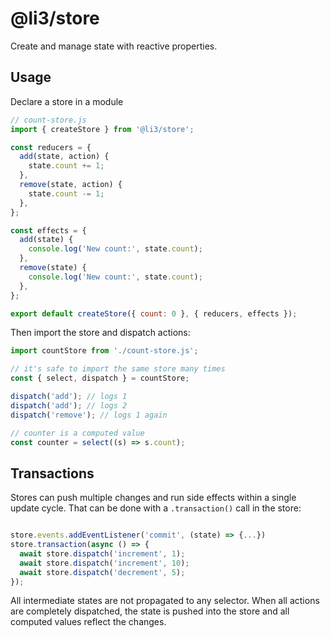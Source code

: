 # @li3/store

Create and manage state with reactive properties.

## Usage

Declare a store in a module

```js
// count-store.js
import { createStore } from '@li3/store';

const reducers = {
  add(state, action) {
    state.count += 1;
  },
  remove(state, action) {
    state.count -= 1;
  },
};

const effects = {
  add(state) {
    console.log('New count:', state.count);
  },
  remove(state) {
    console.log('New count:', state.count);
  },
};

export default createStore({ count: 0 }, { reducers, effects });
```

Then import the store and dispatch actions:

```js
import countStore from './count-store.js';

// it's safe to import the same store many times
const { select, dispatch } = countStore;

dispatch('add'); // logs 1
dispatch('add'); // logs 2
dispatch('remove'); // logs 1 again

// counter is a computed value
const counter = select((s) => s.count);
```

## Transactions

Stores can push multiple changes and run side effects within a single update cycle.
That can be done with a `.transaction()` call in the store:

```js

store.events.addEventListener('commit', (state) => {...})
store.transaction(async () => {
  await store.dispatch('increment', 1);
  await store.dispatch('increment', 10);
  await store.dispatch('decrement', 5);
});
```

All intermediate states are not propagated to any selector.
When all actions are completely dispatched, the state is pushed into the store and all computed values reflect the changes.
